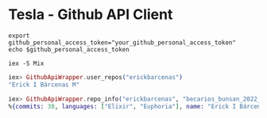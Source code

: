 # Tesla - Github API Client

```
export github_personal_access_token="your_github_personal_access_token"
echo $github_personal_access_token
```

```
iex -S Mix
```

```elixir
iex> GithubApiWrapper.user_repos("erickbarcenas")
"Erick I Bárcenas M"
```

```elixir
iex> GithubApiWrapper.repo_info("erickbarcenas", "becarios_bunsan_2022_b1")
%{commits: 30, languages: ["Elixir", "Euphoria"], name: "Erick I Bárcenas M"}
```
